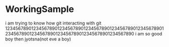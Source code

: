 # WorkingSample
i am trying to know how git interacting with git
12345678901234567890123456789012345678901234567890123456789012345678901234567890123456789012345678901234567890
i am so good boy then jyotsna(not eve a boy)
